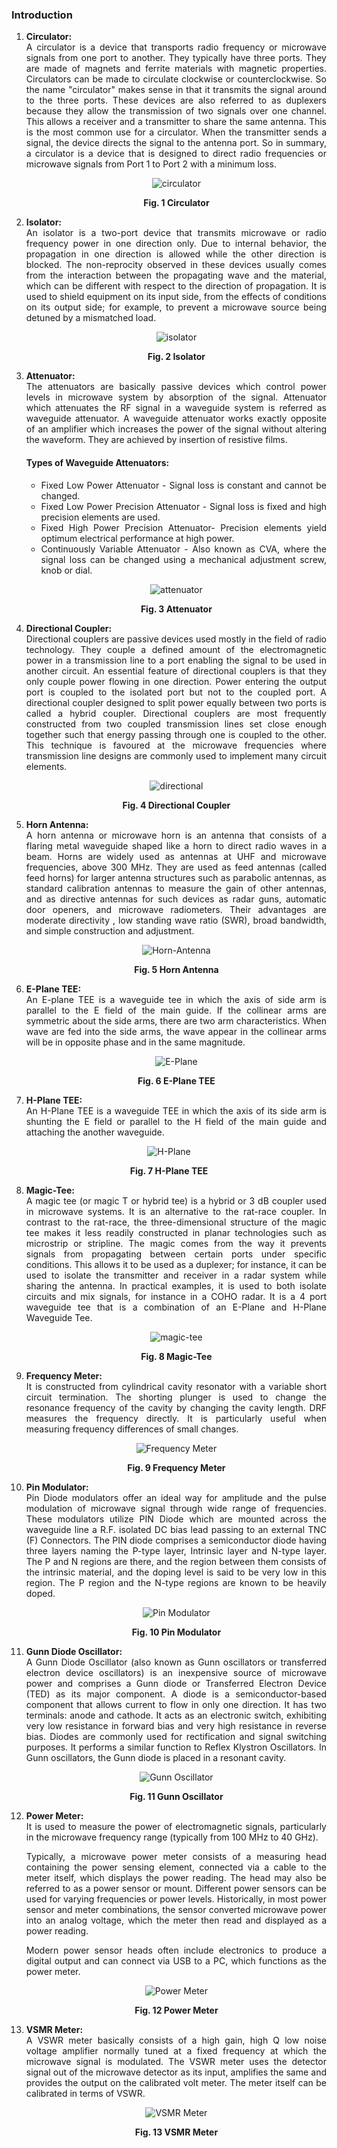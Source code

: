 ### Introduction
<div style="text-align:justify">

1.  **Circulator:**  
    A circulator is a device that transports radio frequency or microwave signals from one port to another. They typically have three ports. They are made of magnets and ferrite materials with magnetic properties. Circulators can be made to circulate clockwise or counterclockwise. So the name "circulator" makes sense in that it transmits the signal around to the three ports. These devices are also referred to as duplexers because they allow the transmission of two signals over one channel. This allows a receiver and a transmitter to share the same antenna. This is the most common use for a circulator. When the transmitter sends a signal, the device directs the signal to the antenna port. So in summary, a circulator is a device that is designed to direct radio frequencies or microwave signals from Port 1 to Port 2 with a minimum loss.
  
    <center>

    ![circulator](images/circulator4.png)

    **Fig. 1 Circulator** </center> 



2.  **Isolator:**  
    An isolator is a two-port device that transmits microwave or radio frequency power in one direction only. Due to internal behavior, the propagation in one direction is allowed while the other direction is blocked. The non-reprocity observed in these devices usually comes from the interaction between the propagating wave and the material, which can be different with respect to the direction of propagation. It is used to shield equipment on its input side, from the effects of conditions on its output side; for example, to prevent a microwave source being detuned by a mismatched load.
  
    <center>
 
    ![isolator](images/isolator.png)

    **Fig. 2 Isolator** </center>  



3.  **Attenuator:**  
    The attenuators are basically passive devices which control power levels in microwave system by absorption of the signal. Attenuator which attenuates the RF signal in a waveguide system is referred as waveguide attenuator. A waveguide attenuator works exactly opposite of an amplifier which increases the power of the signal without altering the waveform. They are achieved by insertion of resistive films.
    
    #### Types of Waveguide Attenuators:

    * Fixed Low Power Attenuator - Signal loss is constant and cannot be changed.
    * Fixed Low Power Precision Attenuator - Signal loss is fixed and high precision elements are used.
    * Fixed High Power Precision Attenuator- Precision elements yield optimum electrical performance at high power.
    * Continuously Variable Attenuator - Also known as CVA, where the signal loss can be changed using a mechanical adjustment screw, knob or dial.

    <center>
 
    ![attenuator](images/attenuator2.png)

    **Fig. 3 Attenuator** </center>  



4.  **Directional Coupler:**  
    Directional couplers are passive devices used mostly in the field of radio technology. They couple a defined amount of the electromagnetic power in a transmission line to a port enabling the signal to be used in another circuit. An essential feature of directional couplers is that they only couple power flowing in one direction. Power entering the output port is coupled to the isolated port but not to the coupled port. A directional coupler designed to split power equally between two ports is called a hybrid coupler. Directional couplers are most frequently constructed from two coupled transmission lines set close enough together such that energy passing through one is coupled to the other. This technique is favoured at the microwave frequencies where transmission line designs are commonly used to implement many circuit elements.
  
    <center>
  
    ![directional](images/directional.png)

    **Fig. 4 Directional Coupler**</center> 



5.  **Horn Antenna:**  
    A horn antenna or microwave horn is an antenna that consists of a flaring metal waveguide shaped like a horn to direct radio waves in a beam. Horns are widely used as antennas at UHF and microwave frequencies, above 300 MHz. They are used as feed antennas (called feed horns) for larger antenna structures such as parabolic antennas, as standard calibration antennas to measure the gain of other antennas, and as directive antennas for such devices as radar guns, automatic door openers, and microwave radiometers. Their advantages are moderate directivity , low standing wave ratio (SWR), broad bandwidth, and simple construction and adjustment.  
  
    <center>
 
    ![Horn-Antenna](images/Horn-Antenna1.jpeg)

    **Fig. 5 Horn Antenna**</center>  



6.  **E-Plane TEE:**  
    An E-plane TEE is a waveguide tee in which the axis of side arm is parallel to the E field of the main guide. If the collinear arms are symmetric about the side arms, there are two arm characteristics. When wave are fed into the side arms, the wave appear in the collinear arms will be in opposite phase and in the same magnitude.
  
    <center>

    ![E-Plane](images/eplane.png)

    **Fig. 6 E-Plane TEE**</center>   



7.  **H-Plane TEE:**  
    An H-Plane TEE is a waveguide TEE in which the axis of its side arm is shunting the E field or parallel to the H field of the main guide and attaching the another waveguide.
  
   <center>
 
   ![H-Plane](images/hplane.png)

   **Fig. 7 H-Plane TEE**</center>  


8.  **Magic-Tee:**  
    A magic tee (or magic T or hybrid tee) is a hybrid or 3 dB coupler used in microwave systems. It is an alternative to the rat-race coupler. In contrast to the rat-race, the three-dimensional structure of the magic tee makes it less readily constructed in planar technologies such as microstrip or stripline. The magic comes from the way it prevents signals from propagating between certain ports under specific conditions. This allows it to be used as a duplexer; for instance, it can be used to isolate the transmitter and receiver in a radar system while sharing the antenna. In practical examples, it is used to both isolate circuits and mix signals, for instance in a COHO radar. It is a 4 port waveguide tee that is a combination of an E-Plane and H-Plane Waveguide Tee.
  
    <center>
  
    ![magic-tee](images/magic-tee1.png)

    **Fig. 8 Magic-Tee** </center> 
    

9.  **Frequency Meter:**  
    It is constructed from cylindrical cavity resonator with a variable short circuit termination. The shorting plunger is used to change the resonance frequency of the cavity by changing the cavity length. DRF measures the frequency directly. It is particularly useful when measuring frequency differences of small changes.
  
    <center>

    ![Frequency Meter](images/frequency.png)

    **Fig. 9 Frequency Meter**</center>   


10. **Pin Modulator:**  
    Pin Diode modulators offer an ideal way for amplitude and the pulse modulation of microwave signal through wide range of frequencies. These modulators utilize PIN Diode which are mounted across the waveguide line a R.F. isolated DC bias lead passing to an external TNC (F) Connectors. The PIN diode comprises a semiconductor diode having three layers naming the P-type layer, Intrinsic layer and N-type layer. The P and N regions are there, and the region between them consists of the intrinsic material, and the doping level is said to be very low in this region. The P region and the N-type regions are known to be heavily doped.

    <center>

    ![Pin Modulator](images/pin.png)

    **Fig. 10 Pin Modulator**</center> 


11. **Gunn Diode Oscillator:**  
    A Gunn Diode Oscillator (also known as Gunn oscillators or transferred electron device oscillators) is an inexpensive source of microwave power and comprises a Gunn diode or Transferred Electron Device (TED) as its major component. A diode is a semiconductor-based component that allows current to flow in only one direction. It has two terminals: anode and cathode. It acts as an electronic switch, exhibiting very low resistance in forward bias and very high resistance in reverse bias. Diodes are commonly used for rectification and signal switching purposes. It performs a similar function to Reflex Klystron Oscillators. In Gunn oscillators, the Gunn diode is placed in a resonant cavity.

    <center>

    ![Gunn Oscillator](images/gunn.png)

    **Fig. 11 Gunn Oscillator**</center> 



12. **Power Meter:**  
    It is used to measure the power of electromagnetic signals, particularly in the microwave frequency range (typically from 100 MHz to 40 GHz). 
    
    Typically, a microwave power meter consists of a measuring head containing the power sensing element, connected via a cable to the meter itself, which displays the power reading. The head may also be referred to as a power sensor or mount. Different power sensors can be used for varying frequencies or power levels. Historically, in most power sensor and meter combinations, the sensor converted microwave power into an analog voltage, which the meter then read and displayed as a power reading.

    Modern power sensor heads often include electronics to produce a digital output and can connect via USB to a PC, which functions as the power meter.


     <center>

    ![Power Meter](images/power_meter.jpg)    

    **Fig. 12 Power Meter**</center> 

13. **VSMR Meter:**  
    A VSWR meter basically consists of a high gain, high Q low noise voltage amplifier normally tuned at a fixed frequency at which the microwave signal is modulated. The VSWR meter uses the detector signal out of the microwave detector as its input, amplifies the same and provides the output on the calibrated volt meter. The meter itself can be calibrated in terms of VSWR.

     <center>

    ![VSMR Meter](images/VSMR_meter.png)

    **Fig. 13 VSMR Meter**</center> 
</div>
